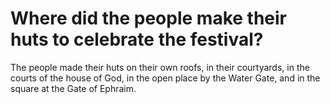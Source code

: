 # Where did the people make their huts to celebrate the festival?

The people made their huts on their own roofs, in their courtyards, in the courts of the house of God, in the open place by the Water Gate, and in the square at the Gate of Ephraim.
